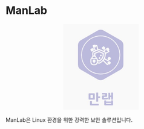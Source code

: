 # ManLab

<p align="center">
  <img src="로고.jpg" alt="ManLab 로고" width="200">
</p>

ManLab은 Linux 환경을 위한 강력한 보안 솔루션입니다.
